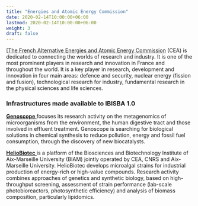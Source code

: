 ```yaml
---
title: "Energies and Atomic Energy Commission"
date: 2020-02-14T10:00:00+06:00
lastmod: 2020-02-14T10:00:00+06:00
weight: 3
draft: false
---
```


[[The French Alternative Energies and Atomic Energy Commission](http://www.cea.fr/english/Pages/Welcome.aspx) (CEA) is dedicated to connecting the worlds of research and industry. It is one of the most prominent players in research and innovation in France and throughout the world. It is a key player in research, development and innovation in four main areas: defence and security, nuclear energy (fission and fusion), technological research for industry, fundamental research in the physical sciences and life sciences.

### Infrastructures made available to IBISBA 1.0

**[Genoscope](http://jacob.cea.fr/drf/ifrancoisjacob/Pages/Departements/Genoscope.aspx)**[ ](http://jacob.cea.fr/drf/ifrancoisjacob/Pages/Departements/Genoscope.aspx)focuses its research activity on the metagenomics of microorganisms from the environment, the human digestive tract and those involved in effluent treatment. Genoscope is searching for biological solutions in chemical synthesis to reduce pollution, energy and fossil fuel consumption, through the discovery of new biocatalysts.

**[HelioBiotec](http://www-heliobiotec.cea.fr/index-en.html)**[ ](http://www-heliobiotec.cea.fr/index-en.html)is a platform of the Biosciences and Biotechnology Institute of Aix-Marseille University (BIAM) jointly operated by CEA, CNRS and Aix-Marseille University. HelioBiotec develops microalgal strains for industrial production of energy-rich or high-value compounds. Research activity combines approaches of genetics and synthetic biology, based on high-throughput screening, assessment of strain performance (lab-scale photobioreactors, photosynthetic efficiency) and analysis of biomass composition, particularly lipidomics.